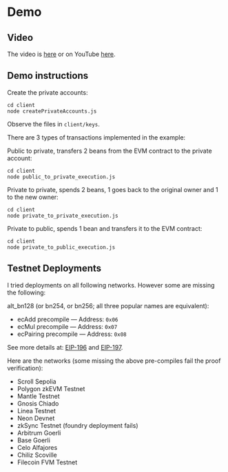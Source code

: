 # Demo

## Video

The video is [here](./Sarma.mp4) or on YouTube [here](https://youtu.be/TQwNU1_pgeE).

## Demo instructions

Create the private accounts:
```
cd client
node createPrivateAccounts.js
```
Observe the files in ```client/keys```.

There are 3 types of transactions implemented in the example:

Public to private, transfers 2 beans from the EVM contract to the private account:
```
cd client
node public_to_private_execution.js
```

Private to private, spends 2 beans, 1 goes back to the original owner and 1 to the new owner:
```
cd client
node private_to_private_execution.js
```

Private to public, spends 1 bean and transfers it to the EVM contract:
```
cd client
node private_to_public_execution.js
```

## Testnet Deployments

I tried deployments on all following networks. However some are missing the following:

alt_bn128 (or bn254, or bn256; all three popular names are equivalent):
- ecAdd precompile — Address: ```0x06```
- ecMul precompile — Address: ```0x07```
- ecPairing precompile — Address: ```0x08```

See more details at: [EIP-196](https://eips.ethereum.org/EIPS/eip-196) and [EIP-197](https://eips.ethereum.org/EIPS/eip-197).

Here are the networks (some missing the above pre-compiles fail the proof verification):

- Scroll Sepolia
- Polygon zkEVM Testnet
- Mantle Testnet
- Gnosis Chiado
- Linea Testnet
- Neon Devnet
- zkSync Testnet (foundry deployment fails)
- Arbitrum Goerli
- Base Goerli
- Celo Alfajores
- Chiliz Scoville
- Filecoin FVM Testnet
